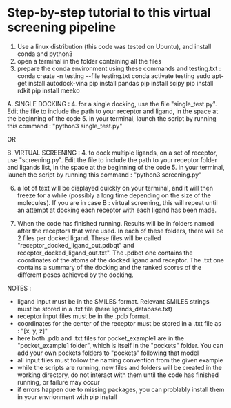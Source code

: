 # Step-by-step tutorial to this virtual screening pipeline

1. Use a linux distribution (this code was tested on Ubuntu), and install conda and python3
2. open a terminal in the folder containing all the files
3. prepare the conda environment using these commands and testing.txt :
conda create -n testing --file testing.txt
conda activate testing
sudo apt-get install autodock-vina
pip install pandas
pip install scipy
pip install rdkit
pip install meeko

A. SINGLE DOCKING : 
4. for a single docking, use the file "single_test.py". Edit the file to include the path to your receptor and ligand, in the space at the beginning of the code
5. in your terminal, launch the script by running this command : "python3 single_test.py"

OR

B. VIRTUAL SCREENING : 
4. to dock multiple ligands, on a set of receptor, use "screening.py". Edit the file to include the path to your receptor folder and ligands list, in the space at the beginning of the code
5. in your terminal, launch the script by running this command : "python3 screening.py"

6. a lot of text will be displayed quickly on your terminal, and it will then freeze for a while (possibly a long time depending on the size of the molecules). If you are in case B : virtual screening, this will repeat until an attempt at docking each receptor with each ligand has been made.

7. When the code has finished running. Results will be in folders named after the receptors that were used. In each of these folders, there will be 2 files per docked ligand. These files will be called "receptor_docked_ligand_out.pdbqt" and receptor_docked_ligand_out.txt". The .pdbqt one contains the coordinates of the atoms of the docked ligand and receptor. The .txt one contains a summary of the docking and the ranked scores of the different poses achieved by the docking.



NOTES : 
- ligand input must be in the SMILES format. Relevant SMILES strings must be stored in a .txt file (here ligands_database.txt)
- receptor input files must be in the .pdb format.
- coordinates for the center of the receptor must be stored in a .txt file as : "[x, y, z]"
- here both .pdb and .txt files for pocket_example1 are in the "pocket_example1 folder", which is itself in the "pockets" folder. You can add your own pockets folders to "pockets" following that model
- all input files must follow the naming convention from the given example
- while the scripts are running, new files and folders will be created in the working directory, do not interact with them until the code has finished running, or failure may occur
- if errors happen due to missing packages, you can problably install them in your envrionment with pip install
